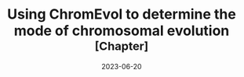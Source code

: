 ---
title: "Using ChromEvol to determine the mode of chromosomal evolution <sup>[Chapter]</sup>"
collection: publications
permalink: /publication/Escudero et al 2023 Plant Cytogenetics and Cytogenomics
date: 2023-06-20
venue: 'Plant Cytogenetics and Cytogenomics'
paperurl: '/files/pdf/research/Escudero et al 2023 Plant Cytogenetics and Cytogenomics.pdf'
link: 'https://doi.org/10.1007/978-1-0716-3226-0_32'
#code: 'http://doi.org/...'
#github: 'https://github.com/jimarcor/...'
#figshare: 'https://figshare.com/...'
citation: 'Escudero M, Maguilla E, <B>Márquez-Corro JI</B>, Martín-Bravo S, Mayrose I, Shafir A, Tribble C, Zenil-Ferguson R. 2023. &quot;Using ChromEvol to determine the mode of chromosomal evolution&quot; <i>Plant Cytogenetics and Cytogenomics. Methods in Molecular Biology, vol 2672</i> pp. 529–547. doi:10.1007/978-1-0716-3226-0_32'
---